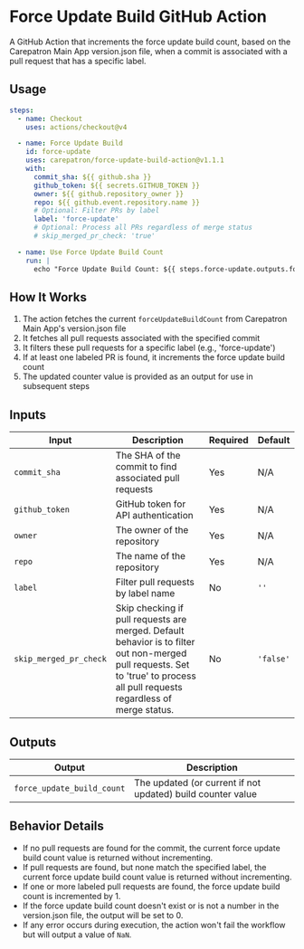 # Force Update Build GitHub Action

A GitHub Action that increments the force update build count, based on the
Carepatron Main App version.json file, when a commit is associated with a pull
request that has a specific label.

## Usage

```yaml
steps:
  - name: Checkout
    uses: actions/checkout@v4

  - name: Force Update Build
    id: force-update
    uses: carepatron/force-update-build-action@v1.1.1
    with:
      commit_sha: ${{ github.sha }}
      github_token: ${{ secrets.GITHUB_TOKEN }}
      owner: ${{ github.repository_owner }}
      repo: ${{ github.event.repository.name }}
      # Optional: Filter PRs by label
      label: 'force-update'
      # Optional: Process all PRs regardless of merge status
      # skip_merged_pr_check: 'true'

  - name: Use Force Update Build Count
    run: |
      echo "Force Update Build Count: ${{ steps.force-update.outputs.force_update_build_count }}"
```

## How It Works

1. The action fetches the current `forceUpdateBuildCount` from Carepatron Main
   App's version.json file
2. It fetches all pull requests associated with the specified commit
3. It filters these pull requests for a specific label (e.g., 'force-update')
4. If at least one labeled PR is found, it increments the force update build
   count
5. The updated counter value is provided as an output for use in subsequent
   steps

## Inputs

| Input                  | Description                                                                                                                                                                   | Required | Default   |
| ---------------------- | ----------------------------------------------------------------------------------------------------------------------------------------------------------------------------- | -------- | --------- |
| `commit_sha`           | The SHA of the commit to find associated pull requests                                                                                                                        | Yes      | N/A       |
| `github_token`         | GitHub token for API authentication                                                                                                                                           | Yes      | N/A       |
| `owner`                | The owner of the repository                                                                                                                                                   | Yes      | N/A       |
| `repo`                 | The name of the repository                                                                                                                                                    | Yes      | N/A       |
| `label`                | Filter pull requests by label name                                                                                                                                            | No       | `''`      |
| `skip_merged_pr_check` | Skip checking if pull requests are merged. Default behavior is to filter out non-merged pull requests. Set to 'true' to process all pull requests regardless of merge status. | No       | `'false'` |

## Outputs

| Output                     | Description                                                 |
| -------------------------- | ----------------------------------------------------------- |
| `force_update_build_count` | The updated (or current if not updated) build counter value |

## Behavior Details

- If no pull requests are found for the commit, the current force update build
  count value is returned without incrementing.
- If pull requests are found, but none match the specified label, the current
  force update build count value is returned without incrementing.
- If one or more labeled pull requests are found, the force update build count
  is incremented by 1.
- If the force update build count doesn't exist or is not a number in the
  version.json file, the output will be set to 0.
- If any error occurs during execution, the action won't fail the workflow but
  will output a value of `NaN`.

